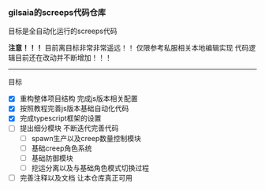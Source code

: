 ### gilsaia的screeps代码仓库

目标是全自动化运行的screeps代码 

**注意！！！** 目前离目标非常非常遥远！！ 仅限参考私服相关本地编辑实现 
代码逻辑目前还在改动并不断增加！！！

---
目标

- [x] 重构整体项目结构 完成js版本相关配置
- [x] 按照教程完善js版本基础自动化代码
- [x] 完成typescript框架的设置
- [ ] 提出细分模块 不断迭代完善代码
    - [ ] spawn生产以及creep数量控制模块
    - [ ] 基础creep角色系统
    - [ ] 基础防御模块
    - [ ] 挖运分离以及与基础角色模式切换过程
- [ ] 完善注释以及文档 让本仓库真正可用
